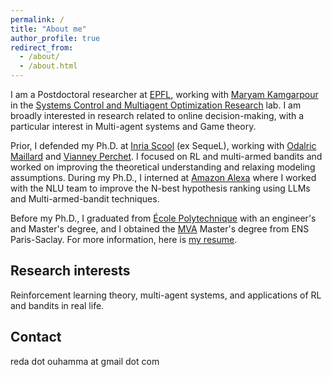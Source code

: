 ```yaml
---
permalink: /
title: "About me"
author_profile: true
redirect_from: 
  - /about/
  - /about.html
---
```


I am a Postdoctoral researcher at [EPFL](https://www.epfl.ch/fr/), working with [Maryam Kamgarpour](https://people.epfl.ch/maryam.kamgarpour?lang=en) in the [Systems Control and Multiagent Optimization Research](https://www.epfl.ch/labs/sycamore/) lab. I am broadly interested in research related to online decision-making, with a particular interest in Multi-agent systems and Game theory. 

Prior, I defended my Ph.D. at [Inria Scool](https://team.inria.fr/scool/) (ex SequeL), working with [Odalric Maillard](http://odalricambrymmaillard.neowordpress.fr/) and [Vianney Perchet](https://vianney.ai/). I focused on RL and multi-armed bandits and worked on improving the theoretical understanding and relaxing modeling assumptions. During my Ph.D., I interned at [Amazon Alexa](https://www.amazon.science/tag/alexa) where I worked with the NLU team to improve the N-best hypothesis ranking using LLMs and Multi-armed-bandit techniques.

Before my Ph.D., I graduated from [École Polytechnique](https://www.polytechnique.edu/) with an engineer's and Master's degree, and I obtained the [MVA](https://www.master-mva.com/) Master's degree from ENS Paris-Saclay. For more information, here is [my resume](https://redaouhamma.github.io/files/Reda_resume.pdf).

## Research interests
Reinforcement learning theory, multi-agent systems, and applications of RL and bandits in real life. 

## Contact
reda dot ouhamma at gmail dot com
